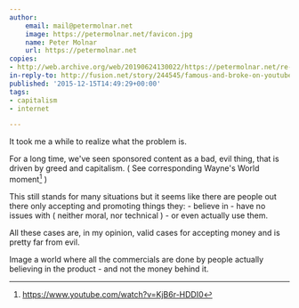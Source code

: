 ```yaml
---
author:
    email: mail@petermolnar.net
    image: https://petermolnar.net/favicon.jpg
    name: Peter Molnar
    url: https://petermolnar.net
copies:
- http://web.archive.org/web/20190624130022/https://petermolnar.net/re-get-rich-or-die-vlogging-the-sad-economics-of-internet-fame/
in-reply-to: http://fusion.net/story/244545/famous-and-broke-on-youtube-instagram-social-media/
published: '2015-12-15T14:49:29+00:00'
tags:
- capitalism
- internet

---
```


It took me a while to realize what the problem is.

For a long time, we've seen sponsored content as a bad, evil thing, that
is driven by greed and capitalism. ( See corresponding Wayne's World
moment[^1] )

This still stands for many situations but it seems like there are people
out there only accepting and promoting things they: - believe in - have
no issues with ( neither moral, nor technical ) - or even actually use
them.

All these cases are, in my opinion, valid cases for accepting money and
is pretty far from evil.

Image a world where all the commercials are done by people actually
believing in the product - and not the money behind it.

[^1]: <https://www.youtube.com/watch?v=KjB6r-HDDI0>